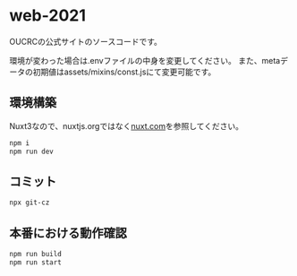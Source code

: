 # web-2021

OUCRCの公式サイトのソースコードです。

環境が変わった場合は.envファイルの中身を変更してください。
また、metaデータの初期値はassets/mixins/const.jsにて変更可能です。

## 環境構築

Nuxt3なので、nuxtjs.orgではなく[nuxt.com](https://nuxt.com/docs/getting-started/introduction)を参照してください。

```sh
npm i
npm run dev
```

## コミット

```sh
npx git-cz
```

## 本番における動作確認

```sh
npm run build
npm run start
```
